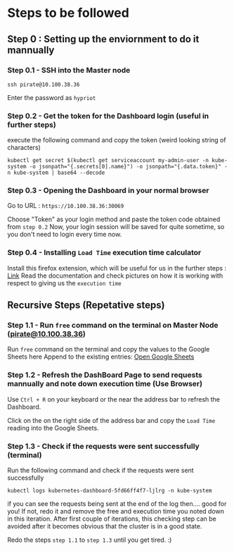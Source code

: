 # Steps to be followed

## Step 0 : Setting up the enviornment to do it mannually

### Step 0.1 - SSH into the Master node

```
ssh pirate@10.100.38.36
```

Enter the password as ```hypriot```

### Step 0.2 - Get the token for the Dashboard login (useful in further steps)

execute the following command and copy the token (weird looking string of characters)
```
kubectl get secret $(kubectl get serviceaccount my-admin-user -n kube-system -o jsonpath="{.secrets[0].name}") -o jsonpath="{.data.token}" -n kube-system | base64 --decode
```

### Step 0.3 - Opening the Dashboard in your normal browser

Go to 
URL : ``` https://10.100.38.36:30069 ```

Choose "Token" as your login method and paste the token code obtained from ```step 0.2```
Now, your login session will be saved for quite sometime, so you don't need to login every time now.

### Step 0.4 - Installing ```Load Time``` execution time calculator 

Install this firefox extension, which will be useful for us in the further steps : [Link](https://addons.mozilla.org/en-US/firefox/addon/load-time/)
Read the documentation and check pictures on how it is working with respect to giving us the ```execution time```

## Recursive Steps (Repetative steps)

### Step 1.1 - Run ```free``` command on the terminal on Master Node (pirate@10.100.38.36)

Run ```free``` command on the terminal and copy the values to the Google Sheets here
Append to the existing entries:  [Open Google Sheets](https://docs.google.com/spreadsheets/d/1BBxSKgURed4FGozgqnRRwXNfxaYqSdMDG7c3oPr1SPM/edit?usp=sharing)

### Step 1.2 - Refresh the DashBoard Page to send requests mannually and note down execution time (Use Browser)

Use ```Ctrl + R``` on your keyboard or the <Refresh Symbol> near the address bar to refresh the Dashboard.

Click on the <Load Time Extension Symbol> on the right side of the address bar and copy the ```Load Time``` reading into the Google Sheets.

### Step 1.3 - Check if the requests were sent successfully (terminal) 

Run the following command and check if the requests were sent successfully 
```
kubectl logs kubernetes-dashboard-5fd66ff4f7-ljlrg -n kube-system
```

if you can see the requests being sent at the end of the log then.... good for you! If not, redo it and remove the free and execution time you noted down in this iteration. After first couple of iterations, this checking step can be avoided after it becomes obvious that the cluster is in a good state.

Redo the steps ```step 1.1``` to ```step 1.3``` until you get tired. :)

